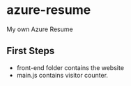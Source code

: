 # azure-resume
My own Azure Resume

## First Steps
- front-end folder contains the website
- main.js contains visitor counter.